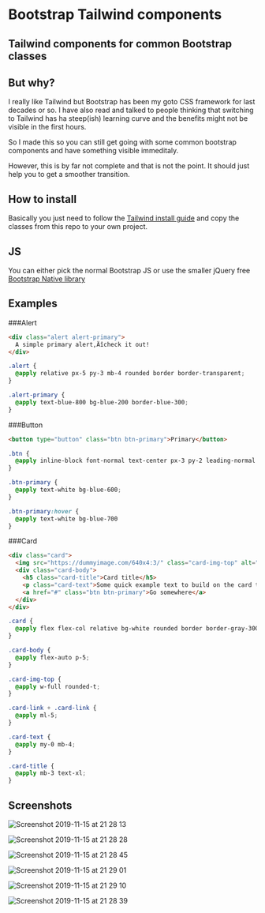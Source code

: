 # Bootstrap Tailwind components
## Tailwind components for common Bootstrap classes 

## But why?

I really like Tailwind but Bootstrap has been my goto CSS framework for last decades or so. I have also read and talked to people thinking that switching to Tailwind has ha steep(ish) learning curve and the benefits might not be visible in the first hours.

So I made this so you can still get going with some common bootstrap components and have something visible immeditaly. 

However, this is by far not complete and that is not the point. It should just help you to get a smoother transition.

## How to install

Basically you just need to follow the [Tailwind install guide](https://tailwindcss.com/docs/installation) and copy the classes from this repo to your own project.

## JS

You can either pick the normal Bootstrap JS or use the smaller jQuery free [Bootstrap Native library](https://thednp.github.io/bootstrap.native/)

## Examples

###Alert

```html
<div class="alert alert-primary">
  A simple primary alert‚Äîcheck it out!
</div>
```

```css
.alert {
  @apply relative px-5 py-3 mb-4 rounded border border-transparent;
}

.alert-primary {
  @apply text-blue-800 bg-blue-200 border-blue-300;
}
```

###Button

```html
<button type="button" class="btn btn-primary">Primary</button>
```

```css
.btn {
  @apply inline-block font-normal text-center px-3 py-2 leading-normal text-base rounded cursor-pointer;
}

.btn-primary {
  @apply text-white bg-blue-600;
}

.btn-primary:hover {
  @apply text-white bg-blue-700
}
```

###Card

```html
<div class="card">
  <img src="https://dummyimage.com/640x4:3/" class="card-img-top" alt="...">
  <div class="card-body">
    <h5 class="card-title">Card title</h5>
    <p class="card-text">Some quick example text to build on the card title and make up the bulk of the card's content.</p>
    <a href="#" class="btn btn-primary">Go somewhere</a>
  </div>
</div>
```

```css
.card {
  @apply flex flex-col relative bg-white rounded border border-gray-300;
}

.card-body {
  @apply flex-auto p-5;
}

.card-img-top {
  @apply w-full rounded-t;
}

.card-link + .card-link {
  @apply ml-5;
}

.card-text {
  @apply my-0 mb-4;
}

.card-title {
  @apply mb-3 text-xl;
}
```




## Screenshots

![Screenshot 2019-11-15 at 21 28 13](https://user-images.githubusercontent.com/897748/68973630-16d72c80-07ef-11ea-8b81-b83fb94437c6.png)

![Screenshot 2019-11-15 at 21 28 28](https://user-images.githubusercontent.com/897748/68973644-1b9be080-07ef-11ea-9208-8be81b194736.png)

![Screenshot 2019-11-15 at 21 28 45](https://user-images.githubusercontent.com/897748/68973656-222a5800-07ef-11ea-9b53-b7936e405f0f.png)

![Screenshot 2019-11-15 at 21 29 01](https://user-images.githubusercontent.com/897748/68973659-26567580-07ef-11ea-9d30-198f3b5ea09c.png)

![Screenshot 2019-11-15 at 21 29 10](https://user-images.githubusercontent.com/897748/68973693-31110a80-07ef-11ea-8e0b-4ce95d18f857.png)

![Screenshot 2019-11-15 at 21 28 39](https://user-images.githubusercontent.com/897748/68973703-35d5be80-07ef-11ea-8bf5-ef7ecafc0ec3.png)

